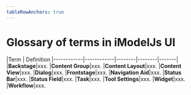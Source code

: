 ```yaml
---
tableRowAnchors: true
---
```


# Glossary of terms in iModelJs UI

|Term | Definition
|------------|------------|--------|--------|-------|
|**Backstage**|xxx.
|**Content Group**|xxx.
|**Content Layout**|xxx.
|**Content View**|xxx.
|**Dialog**|xxx.
|**Frontstage**|xxx.
|**Navigation Aid**|xxx.
|**Status Bar**|xxx.
|**Status Field**|xxx.
|**Task**|xxx.
|**Tool Settings**|xxx.
|**Widget**|xxx.
|**Workflow**|xxx.
